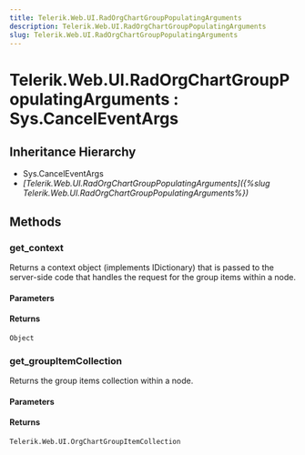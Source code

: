 ```yaml
---
title: Telerik.Web.UI.RadOrgChartGroupPopulatingArguments
description: Telerik.Web.UI.RadOrgChartGroupPopulatingArguments
slug: Telerik.Web.UI.RadOrgChartGroupPopulatingArguments
---
```


# Telerik.Web.UI.RadOrgChartGroupPopulatingArguments : Sys.CancelEventArgs 

## Inheritance Hierarchy

* Sys.CancelEventArgs
* *[Telerik.Web.UI.RadOrgChartGroupPopulatingArguments]({%slug Telerik.Web.UI.RadOrgChartGroupPopulatingArguments%})*


## Methods

### get_context

Returns a context object (implements IDictionary) that is passed to the server-side code that handles the request for the group items within a node. 

#### Parameters

#### Returns

`Object`
### get_groupItemCollection

Returns the group items collection within a node. 

#### Parameters

#### Returns

`Telerik.Web.UI.OrgChartGroupItemCollection` 


